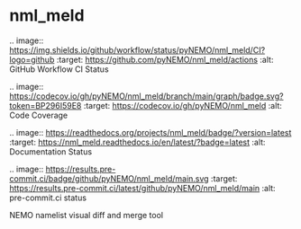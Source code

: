 # nml_meld

.. image:: https://img.shields.io/github/workflow/status/pyNEMO/nml_meld/CI?logo=github
    :target: https://github.com/pyNEMO/nml_meld/actions
    :alt: GitHub Workflow CI Status

.. image:: https://codecov.io/gh/pyNEMO/nml_meld/branch/main/graph/badge.svg?token=BP296I59E8
    :target: https://codecov.io/gh/pyNEMO/nml_meld
    :alt: Code Coverage

.. image:: https://readthedocs.org/projects/nml_meld/badge/?version=latest
    :target: https://nml_meld.readthedocs.io/en/latest/?badge=latest
    :alt: Documentation Status

.. image:: https://results.pre-commit.ci/badge/github/pyNEMO/nml_meld/main.svg
   :target: https://results.pre-commit.ci/latest/github/pyNEMO/nml_meld/main
   :alt: pre-commit.ci status

NEMO namelist visual diff and merge tool

